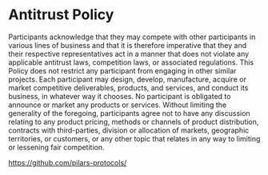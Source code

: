 # Antitrust Policy

Participants acknowledge that they may compete with other participants in various lines of business and that it is therefore imperative that they and their respective representatives act in a manner that does not violate any applicable antitrust laws, competition laws, or associated regulations. This Policy does not restrict any participant from engaging in other similar projects. Each participant may design, develop, manufacture, acquire or market competitive deliverables, products, and services, and conduct its business, in whatever way it chooses. No participant is obligated to announce or market any products or services. Without limiting the generality of the foregoing, participants agree not to have any discussion relating to any product pricing, methods or channels of product distribution, contracts with third-parties, division or allocation of markets, geographic territories, or customers, or any other topic that relates in any way to limiting or lessening fair competition.

https://github.com/pilars-protocols/